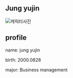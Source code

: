 ## Jung yujin
![캐릭터사진](https://github.com/jungyujin828/jungyujin/assets/175283466/54efb7f1-2fbd-45e5-945e-88ad76f6efd5)

## profile 
name: jung yujin

birth: 2000.0828


major: Business management  
